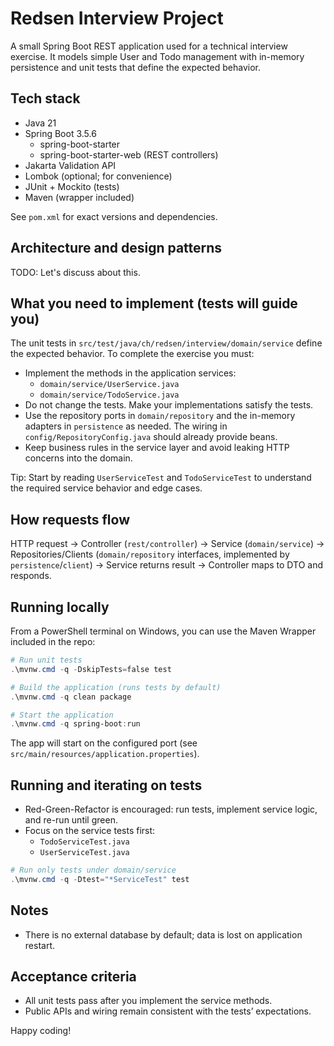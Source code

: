 # Redsen Interview Project

A small Spring Boot REST application used for a technical interview exercise. It models simple User and Todo management with in-memory persistence and unit tests that define the expected behavior.

## Tech stack

- Java 21
- Spring Boot 3.5.6
  - spring-boot-starter
  - spring-boot-starter-web (REST controllers)
- Jakarta Validation API
- Lombok (optional; for convenience)
- JUnit + Mockito (tests)
- Maven (wrapper included)

See `pom.xml` for exact versions and dependencies.

## Architecture and design patterns
TODO: Let's discuss about this.

## What you need to implement (tests will guide you)

The unit tests in `src/test/java/ch/redsen/interview/domain/service` define the expected behavior. To complete the exercise you must:

- Implement the methods in the application services:
  - `domain/service/UserService.java`
  - `domain/service/TodoService.java`
- Do not change the tests. Make your implementations satisfy the tests.
- Use the repository ports in `domain/repository` and the in-memory adapters in `persistence` as needed. The wiring in `config/RepositoryConfig.java` should already provide beans.
- Keep business rules in the service layer and avoid leaking HTTP concerns into the domain.

Tip: Start by reading `UserServiceTest` and `TodoServiceTest` to understand the required service behavior and edge cases.

## How requests flow

HTTP request -> Controller (`rest/controller`) -> Service (`domain/service`) -> Repositories/Clients (`domain/repository` interfaces, implemented by `persistence`/`client`) -> Service returns result -> Controller maps to DTO and responds.

## Running locally

From a PowerShell terminal on Windows, you can use the Maven Wrapper included in the repo:

```powershell
# Run unit tests
.\mvnw.cmd -q -DskipTests=false test

# Build the application (runs tests by default)
.\mvnw.cmd -q clean package

# Start the application
.\mvnw.cmd -q spring-boot:run
```

The app will start on the configured port (see `src/main/resources/application.properties`).

## Running and iterating on tests

- Red-Green-Refactor is encouraged: run tests, implement service logic, and re-run until green.
- Focus on the service tests first:
  - `TodoServiceTest.java`
  - `UserServiceTest.java`

```powershell
# Run only tests under domain/service
.\mvnw.cmd -q -Dtest="*ServiceTest" test
```

## Notes

- There is no external database by default; data is lost on application restart.

## Acceptance criteria

- All unit tests pass after you implement the service methods.
- Public APIs and wiring remain consistent with the tests’ expectations.

Happy coding!